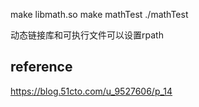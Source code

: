 make libmath.so
make mathTest
./mathTest


动态链接库和可执行文件可以设置rpath

## reference
https://blog.51cto.com/u_9527606/p_14